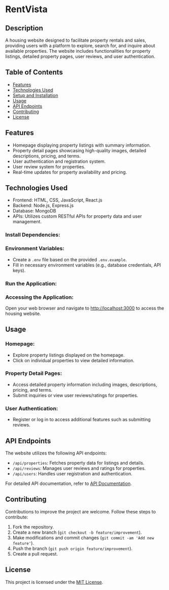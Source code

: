 # RentVista

## Description

A housing website designed to facilitate property rentals and sales, providing users with a platform to explore, search for, and inquire about available properties. The website includes functionalities for property listings, detailed property pages, user reviews, and user authentication.

## Table of Contents

- [Features](#features)
- [Technologies Used](#technologies-used)
- [Setup and Installation](#setup-and-installation)
- [Usage](#usage)
- [API Endpoints](#api-endpoints)
- [Contributing](#contributing)
- [License](#license)

## Features

- Homepage displaying property listings with summary information.
- Property detail pages showcasing high-quality images, detailed descriptions, pricing, and terms.
- User authentication and registration system.
- User review system for properties.
- Real-time updates for property availability and pricing.

## Technologies Used

- Frontend: HTML, CSS, JavaScript, React.js
- Backend: Node.js, Express.js
- Database: MongoDB
- APIs: Utilizes custom RESTful APIs for property data and user management.

### Install Dependencies:

### Environment Variables:

- Create a `.env` file based on the provided `.env.example`.
- Fill in necessary environment variables (e.g., database credentials, API keys).

### Run the Application:

### Accessing the Application:

Open your web browser and navigate to [http://localhost:3000](http://localhost:3000) to access the housing website.

## Usage

### Homepage:

- Explore property listings displayed on the homepage.
- Click on individual properties to view detailed information.

### Property Detail Pages:

- Access detailed property information including images, descriptions, pricing, and terms.
- Submit inquiries or view user reviews/ratings for properties.

### User Authentication:

- Register or log in to access additional features such as submitting reviews.

## API Endpoints

The website utilizes the following API endpoints:

- `/api/properties`: Fetches property data for listings and details.
- `/api/reviews`: Manages user reviews and ratings for properties.
- `/api/users`: Handles user registration and authentication.

For detailed API documentation, refer to [API Documentation](api-documentation.md).

## Contributing

Contributions to improve the project are welcome. Follow these steps to contribute:

1. Fork the repository.
2. Create a new branch (`git checkout -b feature/improvement`).
3. Make modifications and commit changes (`git commit -am 'Add new feature'`).
4. Push the branch (`git push origin feature/improvement`).
5. Create a pull request.

## License

This project is licensed under the [MIT License](LICENSE).

